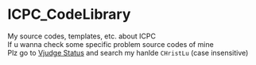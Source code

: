 # ICPC_CodeLibrary
My source codes, templates, etc. about ICPC  
If u wanna check some specific problem source codes of mine  
Plz go to [Vjudge Status](http://acm.hust.edu.cn/vjudge/problem/status.action) and search my hanlde `CHristLu` (case insensitive)
